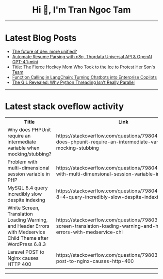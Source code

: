 <h1 align="center">Hi 👋, I'm Tran Ngoc Tam</h1>

---

# Latest Blog Posts 
<!-- BLOG-POST-LIST:START -->
- [The future of dev: more unified?](https://dev.to/devy/the-future-of-development-more-unified-5d2n)
- [Automate Resume Parsing with n8n, Thordata Universal API &amp; OpenAI GPT-4.1-mini](https://dev.to/ranjancse/automate-resume-parsing-with-n8n-thordata-universal-api-openai-gpt-41-mini-eh5)
- [Title: The Fierce Hockey Mom Who Took to the Ice to Protest Her Son&#39;s Team](https://dev.to/yagyaraj_sharma_6cd410179/title-the-fierce-hockey-mom-who-took-to-the-ice-to-protest-her-sons-team-3b33)
- [Function Calling in LangChain: Turning Chatbots into Enterprise Copilots](https://dev.to/bhankee/function-calling-in-langchain-turning-chatbots-into-enterprise-copilots-16io)
- [The GIL Revealed: Why Python Threading Isn&#39;t Really Parallel](https://dev.to/aaron_rose_0787cc8b4775a0/the-gil-revealed-why-python-threading-isnt-really-parallel-59f0)
<!-- BLOG-POST-LIST:END -->

---

# Latest stack oveflow activity
<table>
  <tr><th>Title</th><th>Link</th></tr>
  <!-- STACKOVERFLOW:START --><tr><td>Why does PHPUnit require an intermediate variable when mocking/stubbing?</td><td>https://stackoverflow.com/questions/79804220/why-does-phpunit-require-an-intermediate-variable-when-mocking-stubbing</td></tr><tr><td>Problem with multi-dimensional session variable in PHP</td><td>https://stackoverflow.com/questions/79804205/problem-with-multi-dimensional-session-variable-in-php</td></tr><tr><td>MySQL 8.4 query incredibly slow despite indexing</td><td>https://stackoverflow.com/questions/79804138/mysql-8-4-query-incredibly-slow-despite-indexing</td></tr><tr><td>White Screen, Translation Loading Warning, and Header Errors with Medservice Child Theme after WordPress 6.8.3</td><td>https://stackoverflow.com/questions/79803772/white-screen-translation-loading-warning-and-header-errors-with-medservice-chi</td></tr><tr><td>Laravel POST to Nginx causes HTTP 400</td><td>https://stackoverflow.com/questions/79803577/laravel-post-to-nginx-causes-http-400</td></tr><!-- STACKOVERFLOW:END -->
</table>

---


